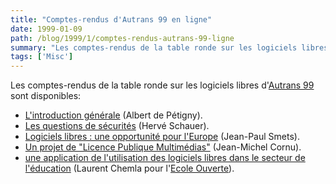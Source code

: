 ```yaml
---
title: "Comptes-rendus d'Autrans 99 en ligne"
date: 1999-01-09
path: /blog/1999/1/comptes-rendus-autrans-99-ligne
summary: "Les comptes-rendus de la table ronde sur les logiciels libres d'Autrans 99 sont disponibles: L'introduction générale (Albert de Pétigny)."
tags: ['Misc']
---
```


<P>
Les comptes-rendus de la table ronde sur les logiciels libres
d'<A HREF="http://www.isoc.asso.fr/AUTRANS99/">Autrans 99</A> sont disponibles:
</P>

<UL>

<LI><A HREF="http://www.isoc.asso.fr/AUTRANS99/softfree.htm">L'introduction
générale</A> (Albert de Pétigny).
<LI><A HREF="http://www.isoc.asso.fr/AUTRANS99/sf-sec.htm">Les questions
de sécurités</A> (Hervé Schauer).
<LI><A HREF="http://www.isoc.asso.fr/AUTRANS99/sf-euro.htm">Logiciels
libres : une opportunité pour l'Europe</A> (Jean-Paul Smets).
<LI><A HREF="http://www.isoc.asso.fr/AUTRANS99/sf-lpm.htm">Un projet de
"Licence Publique Multimédias"</A> (Jean-Michel Cornu).
<LI><A HREF="http://www.isoc.asso.fr/AUTRANS99/sf-eo.htm">une application
de l'utilisation des logiciels libres dans le secteur de l'éducation</A>
(Laurent Chemla pour l'<A HREF="http://www.ecole.eu.org/">Ecole
Ouverte</A>).
</UL>


